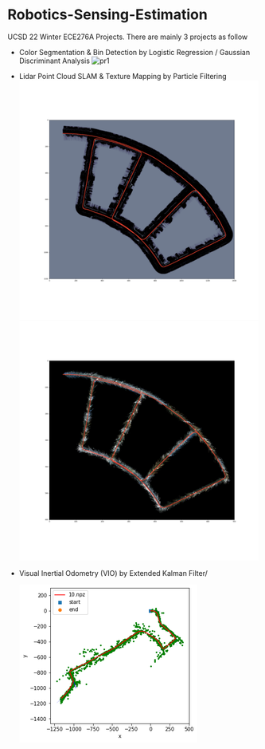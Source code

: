 # Robotics-Sensing-Estimation
UCSD 22 Winter ECE276A Projects. There are mainly 3 projects as follow

- Color Segmentation & Bin Detection by Logistic Regression / Gaussian Discriminant Analysis
  ![pr1](./imgs/pr1.png)
- Lidar Point Cloud SLAM & Texture Mapping by Particle Filtering
  ![pr2](./imgs/pr2_slam.png)![pr2](./imgs/pr2_texture.png)
- Visual Inertial Odometry (VIO) by Extended Kalman Filter/

  ![pr3](./imgs/pr3.png)